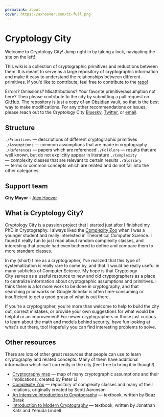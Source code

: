 ```yaml
---
permalink: about
cover: https://axhoover.com/cc-full.png
---
```

# Cryptology City
Welcome to Cryptology City! Jump right in by taking a look, navigating the site on the left!

This wiki is a collection of cryptographic primitives and reductions between them. It is meant to serve as a large repository of cryptographic information and make it easy to understand the relationships between different primitives. If you'd like to contribute, feel free to contribute to the [repo](https://github.com/axhoover/cryptology.city)!

Errors? Omissions? Misattributions? Your favorite primitive/assumption not here? Then please contribute to the city by submitting a pull request on [GitHub](https://github.com/axhoover/cryptology.city). The repository is just a copy of an [Obsidian](https://obsidian.md) vault, so that is the best way to make modifications. For any other recommendations or issues, please reach out to the Cryptology City [Bluesky](https://bsky.app/profile/cryptology.city), [Twitter](https://twitter.com/cryptologycity), or [email](mailto:cryptologycity@gmail.com).

## Structure
`./Primitives` — descriptions of different cryptographic primitives
`./Assumptions` — common assumptions that are made in cryptography
`./References` — papers which are referenced
`./Folklore` — results that are well known, but do not explicitly appear in literature
`./Complexity` — complexity classes that are relevant to certain results
`./Glossary` — terms or common concepts which are related and do not fall into the other categories

## Support team
**City Mayor** - [Alex Hoover](https://axhoover.com/)


## What is Cryptology City?
Cryptology City is a passion project that I started just after I finished my PhD in Cryptography. I always liked the [Complexity Zoo](https://complexityzoo.net/) when I was a younger student and really interested in Theoretical Computer Science. I found it really fun to just read about random complexity classes, and interesting that people had even bothered to define and compare them to more standard classes.

In my (short) time as a cryptographer, I've realized that this type of systematization is really rare to come by, and that it would be really useful in many subfields of Computer Science. My hope is that Cryptology City serves as a useful resource to new and old cryptographers as a place to centralize information about cryptographic assumptions and primitives. I think there is a lot more work to be done in cryptography, and that searching prior works on Google Scholar is often time-consuming or insufficient to get a good grasp of what is out there.

If you're a cryptographer, you're more than welcome to help to build the city out, correct mistakes, or provide your own suggestions for what would be helpful or an improvement! For newer cryptographers or those just curious to learn about the math and models behind security, have fun looking at what's out there, too! Hopefully you can find interesting problems to solve.

## Other resources
There are lots of other great resources that people can use to learn cryptography and related concepts. Many of them have additional information which isn't currently in the city (feel free to bring it in though!)
- [Cryptography map](https://www.cryptographymap.com/) — map of many cryptographic assumptions and their implications, created by Peter Li
- [Complexity Zoo](https://complexityzoo.net/) — repository of complexity classes and many of their relations, originally created by Scott Aaronson
- [An Intensive Introduction to Cryptography](https://intensecrypto.org/public/) — textbook, written by Boaz Barak
- [Introduction to Modern Cryptography](http://staff.ustc.edu.cn/~mfy/moderncrypto/reading%20materials/Introduction_to_Modern_Cryptography.pdf) — textbook, written by Jonathan Katz and Yehuda Lindell